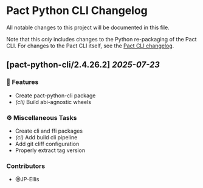 # Pact Python CLI Changelog

All notable changes to this project will be documented in this file.

Note that this _only_ includes changes to the Python re-packaging of the Pact CLI. For changes to the Pact CLI itself, see the [Pact CLI changelog](https://github.com/pact-foundation/pact-ruby-standalone/blob/master/CHANGELOG.md).

<!-- markdownlint-disable no-duplicate-heading -->
<!-- markdownlint-disable emph-style -->
<!-- markdownlint-disable strong-style -->

## [pact-python-cli/2.4.26.2] _2025-07-23_

### 🚀 Features

-   Create pact-python-cli package
-   _(cli)_ Build abi-agnostic wheels

### ⚙️ Miscellaneous Tasks

-   Create cli and ffi packages
-   _(ci)_ Add build cli pipeline
-   Add git cliff configuration
-   Properly extract tag version

### Contributors

-   @JP-Ellis

<!-- generated by git-cliff on 2025-07-23-->
